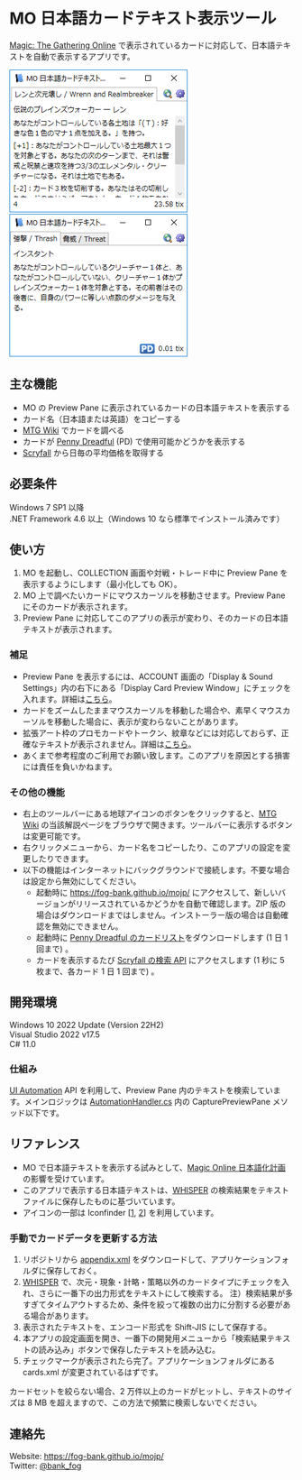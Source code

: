 # MO 日本語カードテキスト表示ツール
[Magic: The Gathering Online](http://www.mtgo.com/) で表示されているカードに対応して、日本語テキストを自動で表示するアプリです。

![Screenshot latest](https://github.com/fog-bank/mojp/blob/master/docs/images/screenshot.png)
![Screenshot v2.0.0](https://github.com/fog-bank/mojp/blob/master/images/screenshot.png)

## 主な機能
* MO の Preview Pane に表示されているカードの日本語テキストを表示する
* カード名（日本語または英語）をコピーする
* [MTG Wiki](http://mtgwiki.com/) でカードを調べる
* カードが [Penny Dreadful](http://pdmtgo.com/) (PD) で使用可能かどうかを表示する
* [Scryfall](https://scryfall.com/) から日毎の平均価格を取得する

## 必要条件
Windows 7 SP1 以降  
.NET Framework 4.6 以上（Windows 10 なら標準でインストール済みです）

## 使い方
1. MO を起動し、COLLECTION 画面や対戦・トレード中に Preview Pane を表示するようにします（最小化しても OK）。
2. MO 上で調べたいカードにマウスカーソルを移動させます。Preview Pane にそのカードが表示されます。
3. Preview Pane に対応してこのアプリの表示が変わり、そのカードの日本語テキストが表示されます。

### 補足
* Preview Pane を表示するには、ACCOUNT 画面の「Display & Sound Settings」内の右下にある「Display Card Preview Window」にチェックを入れます。詳細は[こちら](https://github.com/fog-bank/mojp/wiki/Preview-Pane-%E3%82%92%E8%A1%A8%E7%A4%BA%E3%81%95%E3%81%9B%E3%82%8B%E6%96%B9%E6%B3%95)。
* カードをズームしたままマウスカーソルを移動した場合や、素早くマウスカーソルを移動した場合に、表示が変わらないことがあります。
* 拡張アート枠のプロモカードやトークン、紋章などには対応しておらず、正確なテキストが表示されません。詳細は[こちら](https://github.com/fog-bank/mojp/wiki/%E4%B8%8D%E5%85%B7%E5%90%88)。
* あくまで参考程度のご利用でお願い致します。このアプリを原因とする損害には責任を負いかねます。

### その他の機能
* 右上のツールバーにある地球アイコンのボタンをクリックすると、[MTG Wiki](http://mtgwiki.com/) の当該解説ページをブラウザで開きます。ツールバーに表示するボタンは変更可能です。
* 右クリックメニューから、カード名をコピーしたり、このアプリの設定を変更したりできます。
* 以下の機能はインターネットにバックグラウンドで接続します。不要な場合は設定から無効にしてください。
  * 起動時に https://fog-bank.github.io/mojp/ にアクセスして、新しいバージョンがリリースされているかどうかを自動で確認します。ZIP 版の場合はダウンロードまではしません。インストーラー版の場合は自動確認を無効にできません。
  * 起動時に [Penny Dreadful のカードリスト](http://pdmtgo.com/legal_cards.txt)をダウンロードします (1 日 1 回まで) 。
  * カードを表示するたび [Scryfall の検索 API](https://scryfall.com/docs/api/cards/search) にアクセスします (1 秒に 5 枚まで、各カード 1 日 1 回まで) 。

## 開発環境
Windows 10 2022 Update (Version 22H2)  
Visual Studio 2022 v17.5  
C# 11.0

### 仕組み
[UI Automation](https://msdn.microsoft.com/ja-jp/library/ms753388.aspx) API を利用して、Preview Pane 内のテキストを検索しています。メインロジックは [AutomationHandler.cs](https://github.com/fog-bank/mojp/blob/master/mojp/AutomationHandler.cs#L58) 内の CapturePreviewPane メソッド以下です。

## リファレンス
* MO で日本語テキストを表示する試みとして、[Magic Online 日本語化計画](https://k5.hatenablog.com/archive/category/MTGO_SUPPORT)の影響を受けています。
* このアプリで表示する日本語テキストは、[WHISPER](http://whisper.wisdom-guild.net/) の検索結果をテキストファイルに保存したものに基づいています。
* アイコンの一部は Iconfinder \[[1](https://www.iconfinder.com/icons/6000/book_dictionary_learn_school_translate_icon#size=128), [2](https://www.iconfinder.com/icons/285680/camera_icon#size=16)\] を利用しています。

### 手動でカードデータを更新する方法
1. リポジトリから [appendix.xml](https://github.com/fog-bank/mojp/blob/master/mojp/appendix.xml) をダウンロードして、アプリケーションフォルダに保存しておく。
2. [WHISPER](http://whisper.wisdom-guild.net/) で、次元・現象・計略・策略以外のカードタイプにチェックを入れ、さらに一番下の出力形式をテキストにして検索する。
注）検索結果が多すぎてタイムアウトするため、条件を絞って複数の出力に分割する必要がある場合があります。
3. 表示されたテキストを、エンコード形式を Shift-JIS にして保存する。
4. 本アプリの設定画面を開き、一番下の開発用メニューから「検索結果テキストの読み込み」ボタンで保存したテキストを読み込む。
5. チェックマークが表示されたら完了。アプリケーションフォルダにある cards.xml が変更されているはずです。

カードセットを絞らない場合、2 万件以上のカードがヒットし、テキストのサイズは 8 MB を超えますので、この方法で頻繁に検索しないでください。

## 連絡先
Website: https://fog-bank.github.io/mojp/  
Twitter: [@bank_fog](https://twitter.com/bank_fog)
